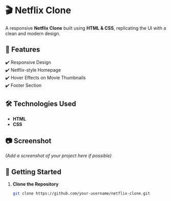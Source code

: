 # 🎬 Netflix Clone  

A responsive **Netflix Clone** built using **HTML & CSS**, replicating the UI with a clean and modern design.  

## 📌 Features  
✔️ Responsive Design  
✔️ Netflix-style Homepage  
✔️ Hover Effects on Movie Thumbnails  
✔️ Footer Section  

## 🛠️ Technologies Used  
- **HTML**  
- **CSS**  

## 📷 Screenshot  
*(Add a screenshot of your project here if possible)*  

## 🚀 Getting Started  

1. **Clone the Repository**  
   ```bash
   git clone https://github.com/your-username/netflix-clone.git
